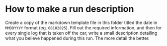 # How to make a run description

Create a copy of the markdown template file in this folder titled the date in ```MMDDYYYY``` format (eg. ```08102025```). Fill out the required information, and then for every single log that is taken off the car, write a small description detailing what you believe happened during this run. The more detail the better.